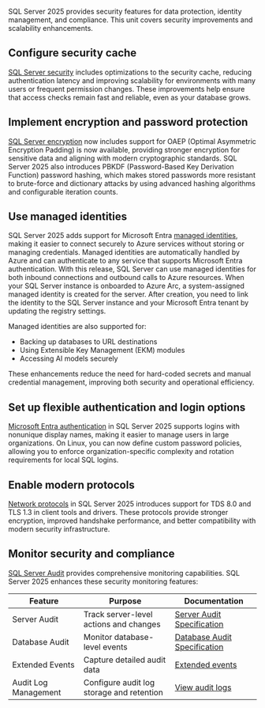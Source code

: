 SQL Server 2025 provides security features for data protection, identity management, and compliance. This unit covers security improvements and scalability enhancements.

## Configure security cache

[SQL Server security](/sql/relational-databases/security/security-center-for-sql-server-database-engine-and-azure-sql-database) includes optimizations to the security cache, reducing authentication latency and improving scalability for environments with many users or frequent permission changes. These improvements help ensure that access checks remain fast and reliable, even as your database grows.

## Implement encryption and password protection

[SQL Server encryption](/sql/relational-databases/security/encryption/sql-server-encryption) now includes support for OAEP (Optimal Asymmetric Encryption Padding) is now available, providing stronger encryption for sensitive data and aligning with modern cryptographic standards. SQL Server 2025 also introduces PBKDF (Password-Based Key Derivation Function) password hashing, which makes stored passwords more resistant to brute-force and dictionary attacks by using advanced hashing algorithms and configurable iteration counts.

## Use managed identities

SQL Server 2025 adds support for Microsoft Entra [managed identities](/sql/sql-server/azure-arc/managed-identity), making it easier to connect securely to Azure services without storing or managing credentials. Managed identities are automatically handled by Azure and can authenticate to any service that supports Microsoft Entra authentication. With this release, SQL Server can use managed identities for both inbound connections and outbound calls to Azure resources. When your SQL Server instance is onboarded to Azure Arc, a system-assigned managed identity is created for the server. After creation, you need to link the identity to the SQL Server instance and your Microsoft Entra tenant by updating the registry settings.

Managed identities are also supported for:

- Backing up databases to URL destinations
- Using Extensible Key Management (EKM) modules
- Accessing AI models securely

These enhancements reduce the need for hard-coded secrets and manual credential management, improving both security and operational efficiency.

## Set up flexible authentication and login options

[Microsoft Entra authentication](/sql/relational-databases/security/authentication-access/azure-ad-authentication-sql-server-overview) in SQL Server 2025 supports logins with nonunique display names, making it easier to manage users in large organizations. On Linux, you can now define custom password policies, allowing you to enforce organization-specific complexity and rotation requirements for local SQL logins.

## Enable modern protocols

[Network protocols](/sql/database-engine/configure-windows/enable-or-disable-a-server-network-protocol) in SQL Server 2025 introduces support for TDS 8.0 and TLS 1.3 in client tools and drivers. These protocols provide stronger encryption, improved handshake performance, and better compatibility with modern security infrastructure.

## Monitor security and compliance

[SQL Server Audit](/sql/relational-databases/security/auditing/sql-server-audit-database-engine) provides comprehensive monitoring capabilities. SQL Server 2025 enhances these security monitoring features:

| Feature | Purpose | Documentation |
|---------|----------|--------------|
| Server Audit | Track server-level actions and changes | [Server Audit Specification](/sql/t-sql/statements/create-server-audit-specification-transact-sql) |
| Database Audit | Monitor database-level events | [Database Audit Specification](/sql/t-sql/statements/create-database-audit-specification-transact-sql) |
| Extended Events | Capture detailed audit data | [Extended events](/sql/relational-databases/extended-events/quick-start-extended-events-in-sql-server) |
| Audit Log Management | Configure audit log storage and retention | [View audit logs](/sql/relational-databases/security/auditing/view-a-sql-server-audit-log) |